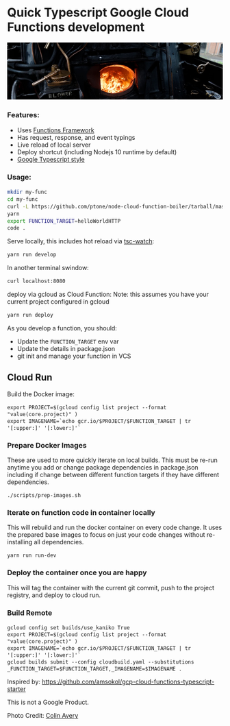 # Quick Typescript Google Cloud Functions development

![](boiler.jpg)

### Features:

* Uses [Functions Framework](https://github.com/GoogleCloudPlatform/functions-framework-nodejs)
* Has request, response, and event typings
* Live reload of local server
* Deploy shortcut (including Nodejs 10 runtime by default)
* [Google Typescript style](https://www.npmjs.com/package/gts) 

### Usage:

```bash
mkdir my-func
cd my-func
curl -L https://github.com/ptone/node-cloud-function-boiler/tarball/master | tar --strip 1 -C ./ -xvz
yarn
export FUNCTION_TARGET=helloWorldHTTP
code .
```

Serve locally, this includes hot reload via [tsc-watch](https://www.npmjs.com/package/tsc-watch):

```bash
yarn run develop
```

In another terminal swindow:

```bash
curl localhost:8080
```


deploy via gcloud as Cloud Function:
Note: this assumes you have your current project configured in gcloud

```bash
yarn run deploy
```
As you develop a function, you should:

* Update the `FUNCTION_TARGET` env var
* Update the details in package.json
* git init and manage your function in VCS


## Cloud Run

Build the Docker image:
```
export PROJECT=$(gcloud config list project --format "value(core.project)" )
export IMAGENAME=`echo gcr.io/$PROJECT/$FUNCTION_TARGET | tr '[:upper:]' '[:lower:]'`
```

### Prepare Docker Images

These are used to more quickly iterate on local builds. This must be re-run anytime you add or change package dependencies in package.json including if change between different function targets if they have different dependencies. 

```
./scripts/prep-images.sh
```

### Iterate on function code in container locally

This will rebuild and run the docker container on every code change. It uses the prepared base images to focus on just your code changes without re-installing all dependencies.

```
yarn run run-dev
```

### Deploy the container once you are happy

This will tag the container with the current git commit, push to the project registry, and deploy to cloud run.

### Build Remote

```
gcloud config set builds/use_kaniko True
export PROJECT=$(gcloud config list project --format "value(core.project)" )
export IMAGENAME=`echo gcr.io/$PROJECT/$FUNCTION_TARGET | tr '[:upper:]' '[:lower:]'`
gcloud builds submit --config cloudbuild.yaml --substitutions _FUNCTION_TARGET=$FUNCTION_TARGET,_IMAGENAME=$IMAGENAME .
```

Inspired by: https://github.com/amsokol/gcp-cloud-functions-typescript-starter

This is not a Google Product.

Photo Credit: [Colin Avery](https://unsplash.com/photos/InMS8UZ5Ki8)